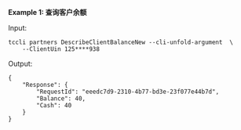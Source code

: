 **Example 1: 查询客户余额**



Input: 

```
tccli partners DescribeClientBalanceNew --cli-unfold-argument  \
    --ClientUin 125****938
```

Output: 
```
{
    "Response": {
        "RequestId": "eeedc7d9-2310-4b77-bd3e-23f077e44b7d",
        "Balance": 40,
        "Cash": 40
    }
}
```

